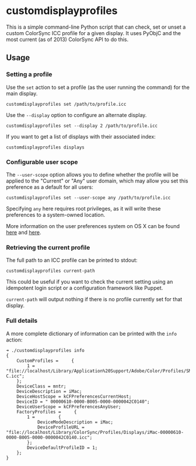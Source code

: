 # customdisplayprofiles

This is a simple command-line Python script that can check, set or unset a custom ColorSync ICC profile for a given display. It uses PyObjC and the most current (as of 2013) ColorSync API to do this.

## Usage

### Setting a profile

Use the `set` action to set a profile (as the user running the command) for the main display.

`customdisplayprofiles set /path/to/profile.icc`

Use the `--display` option to configure an alternate display.

`customdisplayprofiles set --display 2 /path/to/profile.icc`

If you want to get a list of displays with their associated index:

`customdisplayprofiles displays`

### Configurable user scope

The `--user-scope` option allows you to define whether the profile will be applied to the "Current" or "Any" user domain, which may allow you set this preference as a default for all users:

`customdisplayprofiles set --user-scope any /path/to/profile.icc`

Specifying `any` here requires root privileges, as it will write these preferences to a system-owned location.

More information on the user preferences system on OS X can be found [here](https://developer.apple.com/library/mac/#documentation/userexperience/Conceptual/PreferencePanes/Concepts/Managing.html) and [here](http://developer.apple.com/library/ios/#DOCUMENTATION/MacOSX/Conceptual/BPRuntimeConfig/Articles/UserPreferences.html).

### Retrieving the current profile

The full path to an ICC profile can be printed to stdout:

`customdisplayprofiles current-path`

This could be useful if you want to check the current setting using an idempotent login script or a configuration framework like Puppet.

`current-path` will output nothing if there is no profile currently set for that display.

### Full details

A more complete dictionary of information can be printed with the `info` action:

<pre><code>➜ ./customdisplayprofiles info
{
    CustomProfiles =     {
        1 = "file://localhost/Library/Application%20Support/Adobe/Color/Profiles/SMPTE-C.icc";
    };
    DeviceClass = mntr;
    DeviceDescription = iMac;
    DeviceHostScope = kCFPreferencesCurrentHost;
    DeviceID = "<CFUUID 0x7fb6204abea0> 00000610-0000-B005-0000-0000042C0140";
    DeviceUserScope = kCFPreferencesAnyUser;
    FactoryProfiles =     {
        1 =         {
            DeviceModeDescription = iMac;
            DeviceProfileURL = "file://localhost/Library/ColorSync/Profiles/Displays/iMac-00000610-0000-B005-0000-0000042C0140.icc";
        };
        DeviceDefaultProfileID = 1;
    };
}
</pre></code>
